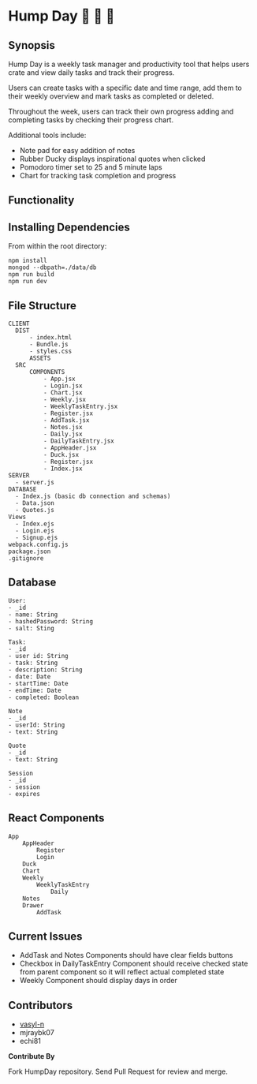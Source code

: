 # Hump Day :dromedary_camel: :camel: :dromedary_camel:


  ## Synopsis

Hump Day is a weekly task manager and productivity tool that helps users crate and view daily tasks and track their progress.

Users can create tasks with a specific date and time range, add them to their weekly overview and mark tasks as completed or deleted. 

Throughout the week, users can track their own progress adding and completing tasks by checking their progress chart. 

Additional tools include:
- Note pad for easy addition of notes
- Rubber Ducky displays inspirational quotes when clicked
- Pomodoro timer set to 25 and 5 minute laps
- Chart for tracking task completion and progress

## Functionality


## Installing Dependencies
From within the root directory:
```
npm install
mongod --dbpath=./data/db
npm run build
npm run dev
```


## File Structure
```
CLIENT
  DIST
      - index.html
      - Bundle.js
      - styles.css
      ASSETS
  SRC
      COMPONENTS
          - App.jsx
          - Login.jsx
          - Chart.jsx
          - Weekly.jsx
          - WeeklyTaskEntry.jsx
          - Register.jsx
          - AddTask.jsx
          - Notes.jsx
          - Daily.jsx
          - DailyTaskEntry.jsx
          - AppHeader.jsx
          - Duck.jsx
          - Register.jsx
          - Index.jsx
SERVER
  - server.js
DATABASE
  - Index.js (basic db connection and schemas)
  - Data.json
  - Quotes.js
Views
  - Index.ejs
  - Login.ejs
  - Signup.ejs
webpack.config.js
package.json
.gitignore
```

## Database
```
User:
- _id
- name: String
- hashedPassword: String
- salt: Sting

Task:
- _id
- user id: String
- task: String
- description: String
- date: Date
- startTime: Date
- endTime: Date
- completed: Boolean

Note
- _id
- userId: String
- text: String

Quote
- _id
- text: String

Session
- _id
- session
- expires
```

## React Components
```
App
	AppHeader
		Register
		Login
	Duck
	Chart
	Weekly
		WeeklyTaskEntry
			Daily
	Notes
	Drawer
		AddTask
```

## Current Issues

- AddTask and Notes Components should have clear fields buttons
- Checkbox in DailyTaskEntry Component should receive checked state from parent component so it will reflect actual completed state
- Weekly Component should display days in order


## Contributors
- [vasyl-n](https://github.com/vasyl-n)
- mjraybk07
- echi81


**Contribute By**


Fork HumpDay repository. Send Pull Request for review and merge.
